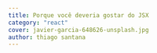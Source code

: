 ```yaml
---
title: Porque você deveria gostar do JSX
category: "react"
cover: javier-garcia-648626-unsplash.jpg
author: thiago santana
---
```

